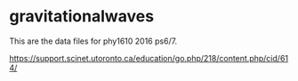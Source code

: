 # gravitationalwaves

This are the data files for phy1610 2016 ps6/7.

https://support.scinet.utoronto.ca/education/go.php/218/content.php/cid/614/
